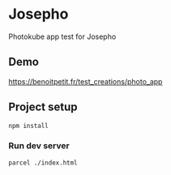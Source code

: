 # Josepho
Photokube app test for Josepho

## Demo
https://benoitpetit.fr/test_creations/photo_app

## Project setup
```
npm install
```

### Run dev server
```
parcel ./index.html
```
